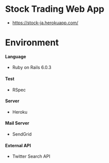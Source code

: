 # Stock Trading Web App

- https://stock-ja.herokuapp.com/

# Environment

#### Language

- Ruby on Rails 6.0.3

#### Test

- RSpec

#### Server

- Heroku

#### Mail Server

- SendGrid

#### External API

- Twitter Search API
